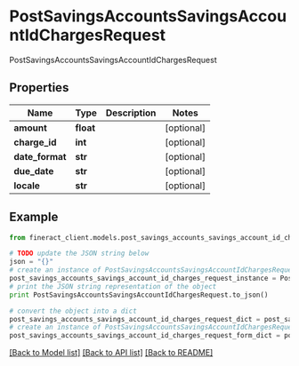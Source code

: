 # PostSavingsAccountsSavingsAccountIdChargesRequest

PostSavingsAccountsSavingsAccountIdChargesRequest

## Properties

Name | Type | Description | Notes
------------ | ------------- | ------------- | -------------
**amount** | **float** |  | [optional] 
**charge_id** | **int** |  | [optional] 
**date_format** | **str** |  | [optional] 
**due_date** | **str** |  | [optional] 
**locale** | **str** |  | [optional] 

## Example

```python
from fineract_client.models.post_savings_accounts_savings_account_id_charges_request import PostSavingsAccountsSavingsAccountIdChargesRequest

# TODO update the JSON string below
json = "{}"
# create an instance of PostSavingsAccountsSavingsAccountIdChargesRequest from a JSON string
post_savings_accounts_savings_account_id_charges_request_instance = PostSavingsAccountsSavingsAccountIdChargesRequest.from_json(json)
# print the JSON string representation of the object
print PostSavingsAccountsSavingsAccountIdChargesRequest.to_json()

# convert the object into a dict
post_savings_accounts_savings_account_id_charges_request_dict = post_savings_accounts_savings_account_id_charges_request_instance.to_dict()
# create an instance of PostSavingsAccountsSavingsAccountIdChargesRequest from a dict
post_savings_accounts_savings_account_id_charges_request_form_dict = post_savings_accounts_savings_account_id_charges_request.from_dict(post_savings_accounts_savings_account_id_charges_request_dict)
```
[[Back to Model list]](../README.md#documentation-for-models) [[Back to API list]](../README.md#documentation-for-api-endpoints) [[Back to README]](../README.md)


